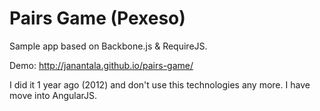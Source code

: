 Pairs Game (Pexeso)
==========

Sample app based on Backbone.js & RequireJS.

Demo: http://janantala.github.io/pairs-game/

I did it 1 year ago (2012) and don't use this technologies any more. I have move into AngularJS.
